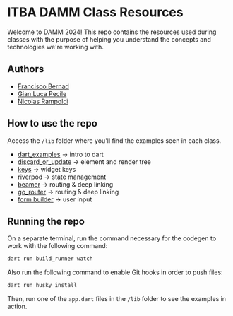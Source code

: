 # ITBA DAMM Class Resources

Welcome to DAMM 2024! This repo contains the resources used during classes with the purpose of
helping you understand the concepts and technologies we're working with.

## Authors

* [Francisco Bernad](https://github.com/FrBernad)
* [Gian Luca Pecile](https://github.com/glpecile)
* [Nicolas Rampoldi](https://github.com/NicolasRampoldi)

## How to use the repo

Access the `/lib` folder where you'll find the examples seen in each class.

* [dart_examples](/lib/dart_examples) -> intro to dart
* [discard_or_update](/lib/discard_or_update.dart) -> element and render tree
* [keys](/lib/keys.dart) -> widget keys
* [riverpod](/lib/riverpod) -> state management
* [beamer](/lib/beamer) -> routing & deep linking
* [go_router](/lib/go_router) -> routing & deep linking
* [form builder](/lib/form_builder.dart) -> user input

## Running the repo

On a separate terminal, run the command necessary for the codegen to work with the following
command:

```bash
dart run build_runner watch
```

Also run the following command to enable Git hooks in order to push files:

```bash
dart run husky install
```

Then, run one of the `app.dart` files in the `/lib` folder to see the examples in action.
